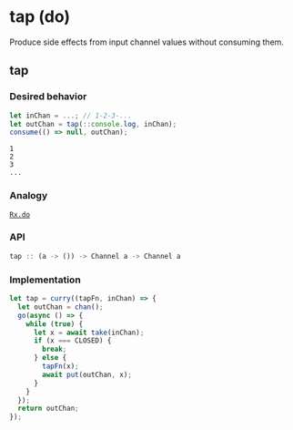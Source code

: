 # tap (do)

Produce side effects from input channel values without consuming them.

## tap

### Desired behavior 

```js
let inChan = ...; // 1-2-3-...
let outChan = tap(::console.log, inChan);
consume(() => null, outChan);
```

```
1 
2 
3 
...
```

### Analogy

[`Rx.do`](https://github.com/Reactive-Extensions/RxJS/blob/master/doc/api/core/operators/do.md) 

### API

```js
tap :: (a -> ()) -> Channel a -> Channel a
```

### Implementation

```js
let tap = curry((tapFn, inChan) => {
  let outChan = chan();
  go(async () => {
    while (true) {
      let x = await take(inChan);
      if (x === CLOSED) {
        break;
      } else {
        tapFn(x);
        await put(outChan, x);
      }
    }
  });
  return outChan;
});
```

